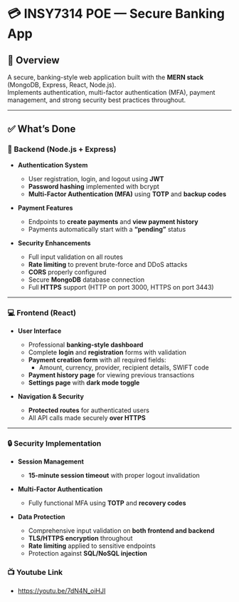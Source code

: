 # 💳 INSY7314 POE — Secure Banking App

## 🧾 Overview  
A secure, banking-style web application built with the **MERN stack** (MongoDB, Express, React, Node.js).  
Implements authentication, multi-factor authentication (MFA), payment management, and strong security best practices throughout.

---

## ✅ What’s Done

### 🧩 Backend (Node.js + Express)

- **Authentication System**
  - User registration, login, and logout using **JWT**
  - **Password hashing** implemented with bcrypt
  - **Multi-Factor Authentication (MFA)** using **TOTP** and **backup codes**

- **Payment Features**
  - Endpoints to **create payments** and **view payment history**
  - Payments automatically start with a **“pending”** status

- **Security Enhancements**
  - Full input validation on all routes
  - **Rate limiting** to prevent brute-force and DDoS attacks
  - **CORS** properly configured
  - Secure **MongoDB** database connection
  - Full **HTTPS** support (HTTP on port 3000, HTTPS on port 3443)

---

### 💻 Frontend (React)

- **User Interface**
  - Professional **banking-style dashboard**
  - Complete **login** and **registration** forms with validation
  - **Payment creation form** with all required fields:
    - Amount, currency, provider, recipient details, SWIFT code
  - **Payment history page** for viewing previous transactions
  - **Settings page** with **dark mode toggle**

- **Navigation & Security**
  - **Protected routes** for authenticated users
  - All API calls made securely **over HTTPS**

---

### 🔒 Security Implementation

- **Session Management**
  - **15-minute session timeout** with proper logout invalidation

- **Multi-Factor Authentication**
  - Fully functional MFA using **TOTP** and **recovery codes**

- **Data Protection**
  - Comprehensive input validation on **both frontend and backend**
  - **TLS/HTTPS encryption** throughout
  - **Rate limiting** applied to sensitive endpoints
  - Protection against **SQL/NoSQL injection**
 
### 📺 Youtube Link

- https://youtu.be/7dN4N_oiHJI 
